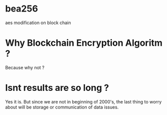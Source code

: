 # bea256
aes modification on block chain

# Why Blockchain Encryption Algoritm ? 
Because why not ? 

# Isnt results are so long ?
Yes it is. But since we are not in beginning of 2000's, the last thing to worry about will be storage or communication of data issues.

